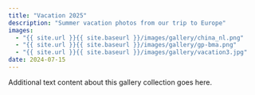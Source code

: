 ```yaml
---
title: "Vacation 2025"
description: "Summer vacation photos from our trip to Europe"
images:
  - "{{ site.url }}{{ site.baseurl }}/images/gallery/china_nl.png"
  - "{{ site.url }}{{ site.baseurl }}/images/gallery/gp-bma.png"
  - "{{ site.url }}{{ site.baseurl }}/images/gallery/vacation3.jpg"
date: 2024-07-15
---
```


Additional text content about this gallery collection goes here.